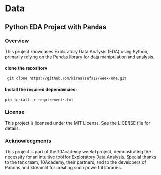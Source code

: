 # Data

## Python EDA Project with Pandas

### Overview

This project showcases Exploratory Data Analysis (EDA) using Python, primarily relying on the Pandas library for data manipulation and analysis.

#### clone the repository

     git clone https://github.com/kiraassefa19/week-one.git

#### Install the required dependencies:

    pip install -r requirements.txt

### License

This project is licensed under the MIT License. See the LICENSE file for details.

### Acknowledgments

This project is part of the 10Academy week0 project, demonstrating the necessity for an intuitive tool for Exploratory Data Analysis. Special thanks to the tenx team, 10Academy, their partners, and to the developers of Pandas and Streamlit for creating such powerful libraries.
